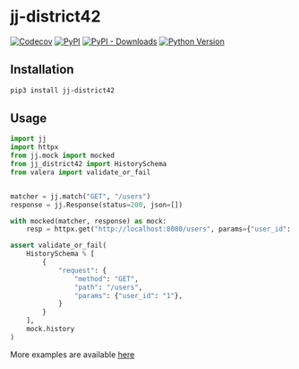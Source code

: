 # jj-district42

[![Codecov](https://img.shields.io/codecov/c/github/nikitanovosibirsk/jj-district42/master.svg?style=flat-square)](https://codecov.io/gh/nikitanovosibirsk/jj-district42)
[![PyPI](https://img.shields.io/pypi/v/jj-district42.svg?style=flat-square)](https://pypi.python.org/pypi/jj-district42/)
[![PyPI - Downloads](https://img.shields.io/pypi/dm/jj-district42?style=flat-square)](https://pypi.python.org/pypi/jj-district42/)
[![Python Version](https://img.shields.io/pypi/pyversions/jj-district42.svg?style=flat-square)](https://pypi.python.org/pypi/jj-district42/)


## Installation

```sh
pip3 install jj-district42
```

## Usage

```python
import jj
import httpx
from jj.mock import mocked
from jj_district42 import HistorySchema
from valera import validate_or_fail


matcher = jj.match("GET", "/users")
response = jj.Response(status=200, json=[])

with mocked(matcher, response) as mock:
    resp = httpx.get("http://localhost:8080/users", params={"user_id": 1})

assert validate_or_fail(
    HistorySchema % [
        {
            "request": {
                "method": "GET",
                "path": "/users",
                "params": {"user_id": "1"},
            }
        }
    ],
    mock.history
)
```

More examples are available [here](https://github.com/nikitanovosibirsk/jj-district42/tree/master/examples)
